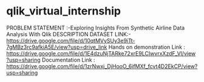 # qlik_virtual_internship
PROBLEM STATEMENT :-Exploring Insights From Synthetic Airline Data Analysis With Qlik
DESCRIPTION
DATASET LINK:-
https://drive.google.com/file/d/10qtMVySUy3e9iTt-7gMBz3rc9afkiA5E/view?usp=drive_link
Hands on demonstration Link :
https://drive.google.com/file/d/1E4dzuNjTARke72xrE9LCIwvrxXzdF_Vl/view?usp=sharing
Documentation Link :
https://drive.google.com/file/d/1zrNwxj_DjHooO_6ifMXf_fcvt4D2EkCP/view?usp=sharing

